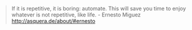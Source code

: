 >If it is repetitive, it is boring: automate. This will save you time to enjoy whatever is not repetitive, like life. - Ernesto Miguez http://asquera.de/about/#ernesto